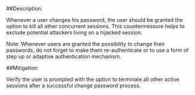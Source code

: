 ##Description:

Whenever a user changes his password, the user should be granted the option
to kill all other concurrent sessions. This countermessure helps to exclude
potential attackers living on a hijacked session.

Note: Whenever users are granted the possibility to change their passwords,
      do not forget to make them re-authenticate or to use a form of step up
      or adaptive authentication mechanism.

##Mitigation:

Verify the user is prompted with the option to terminate all other active sessions 
after a successful change password process.
